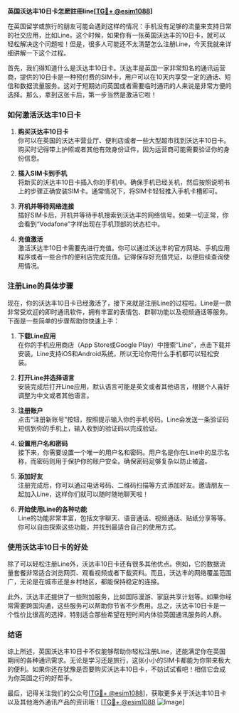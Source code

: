 **英国沃达丰10日卡怎麽註冊line[[TG💪+ @esim1088](https://t.me/s/esim1088)]**

在英国留学或旅行的朋友可能会遇到这样的情况：手机没有足够的流量来支持日常的社交应用，比如Line。这个时候，如果你有一张英国沃达丰的10日卡，就可以轻松解决这个问题啦！但是，很多人可能还不太清楚怎么注册Line，今天我就来详细讲解一下这个过程。

首先，我们得知道什么是沃达丰10日卡。沃达丰是英国一家非常知名的通讯运营商，提供的10日卡是一种预付费的SIM卡，用户可以在10天内享受一定的通话、短信和数据流量服务。这对于短期访问英国或者需要临时通讯的人来说是非常方便的选择。那么，拿到这张卡后，第一步当然是激活它啦！

### 如何激活沃达丰10日卡

1. **购买沃达丰10日卡**  
   你可以在英国的沃达丰营业厅、便利店或者一些大型超市找到沃达丰10日卡。购买时记得带上护照或者其他有效身份证件，因为运营商可能需要验证你的身份信息。

2. **插入SIM卡到手机**  
   将新买的沃达丰10日卡插入你的手机中。确保手机已经关机，然后按照说明书上的步骤正确安装SIM卡。通常情况下，将SIM卡轻轻推入手机卡槽即可。

3. **开机并等待网络连接**  
   插好SIM卡后，开机并等待手机搜索到沃达丰的网络信号。如果一切正常，你会看到“Vodafone”字样出现在手机顶部的状态栏中。

4. **充值激活**  
   激活沃达丰10日卡需要先进行充值。你可以通过沃达丰的官方网站、手机应用程序或者一些合作的便利店完成充值。记得保存好充值凭证，以便后续查询使用情况。

### 注册Line的具体步骤

现在，你的沃达丰10日卡已经激活了，接下来就是注册Line的过程啦。Line是一款非常受欢迎的即时通讯软件，拥有丰富的表情包、群聊功能以及视频通话等服务。下面是一些简单的步骤帮助你快速上手：

1. **下载Line应用**  
   在你的手机应用商店（App Store或Google Play）中搜索“Line”，点击下载并安装。Line支持iOS和Android系统，所以无论你用什么手机都可以轻松安装。

2. **打开Line并选择语言**  
   安装完成后打开Line应用，默认语言可能是英文或者其他语言，根据个人喜好调整为中文或者其他语言。

3. **注册账户**  
   点击“注册新账号”按钮，按照提示输入你的手机号码。Line会发送一条验证码短信到你的手机上，输入收到的验证码以完成验证。

4. **设置用户名和密码**  
   接下来，你需要设置一个唯一的用户名和密码。用户名是你在Line中的显示名称，而密码则用于保护你的账户安全。确保密码足够复杂以防止被盗。

5. **添加好友**  
   注册完成后，你可以通过电话号码、二维码扫描等方式添加好友。邀请朋友一起加入Line，这样你们就可以随时随地聊天啦！

6. **开始使用Line的各种功能**  
   Line的功能非常丰富，包括文字聊天、语音通话、视频通话、贴纸分享等等。你可以自由探索这些功能，并找到最适合自己的使用方式。

### 使用沃达丰10日卡的好处

除了可以轻松注册Line外，沃达丰10日卡还有很多其他优点。例如，它的数据流量套餐非常适合浏览网页、观看视频或者下载资料。而且，沃达丰的网络覆盖范围广，无论是在城市还是乡村地区，都能保持稳定的连接。

此外，沃达丰还提供了一些附加服务，比如国际漫游、家庭共享计划等。如果你经常需要跨国沟通，这些服务可以帮助你节省不少费用。总之，沃达丰10日卡是一个性价比很高的选择，特别适合那些希望在短时间内体验英国通讯服务的人群。

### 结语

综上所述，英国沃达丰10日卡不仅能够帮助你轻松注册Line，还能满足你在英国期间的各种通讯需求。无论是学习还是旅行，这张小小的SIM卡都能为你带来极大的便利。如果你还在犹豫是否要购买沃达丰10日卡，不妨试试看吧！相信它会成为你英国之行的好帮手。

最后，记得关注我们的公众号[[TG💪+ @esim1088](https://t.me/s/esim1088)]，获取更多关于沃达丰10日卡以及其他海外通讯产品的资讯哦！[[TG💪+ @esim1088](https://t.me/s/esim1088) ![Image](https://i.postimg.cc/4NQfJmqS/Snipaste-2025-05-13-00-14-12.png)]